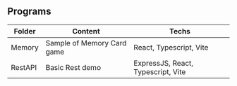
## Programs

| Folder | Content | Techs |
| ------ | ------ | ------ |
| Memory | Sample of Memory Card game| React, Typescript, Vite
| RestAPI | Basic Rest demo| ExpressJS, React, Typescript, Vite
